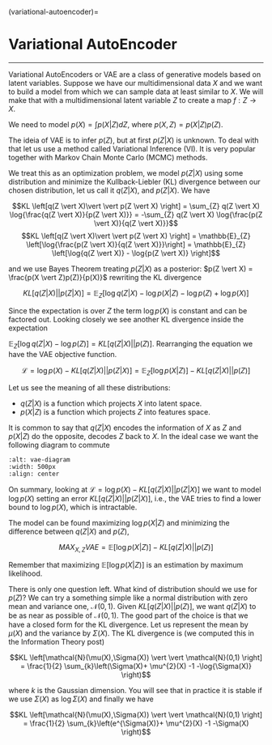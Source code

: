 (variational-autoencoder)=
# Variational AutoEncoder
---

Variational AutoEncoders or VAE are a class of generative models based on latent variables. Suppose we have our multidimensional data $X$ and we want to build a model from which we can sample data at least similar to $X$. We will make that with a multidimensional latent variable $Z$ to create a map $f:Z \to X$.

We need to model $p(X) = \int p(X \vert Z)dZ$, where $p(X,Z) = p(X \vert Z)p(Z)$.

The ideia of VAE is to infer $p(Z)$, but at first $p(Z \vert X)$ is unknown. To deal with that let us use a method called Variational Inference (VI). It is very popular together with Markov Chain Monte Carlo (MCMC) methods.

We treat this as an optimization problem, we model $p(Z \vert X)$ using some distribution and minimize the Kullback-Liebler (KL) divergence between our chosen distribution, let us call it $q(Z \vert X)$, and $p(Z \vert X)$. We have

$$KL \left[q(Z \vert X)\vert \vert p(Z \vert X) \right] = \sum_{Z} q(Z \vert X) \log{\frac{q(Z \vert X)}{p(Z \vert X)}}  = -\sum_{Z} q(Z \vert X) \log{\frac{p(Z \vert X)}{q(Z \vert X)}}$$
$$KL \left[q(Z \vert X)\vert \vert p(Z \vert X) \right] = \mathbb{E}_{Z} \left[\log{\frac{p(Z \vert X)}{q(Z \vert X)}}\right] = \mathbb{E}_{Z} \left[\log{q(Z \vert X)} - \log{p(Z \vert X)}  \right]$$

and we use Bayes Theorem treating $p(Z \vert X)$ as a posterior: $p(Z \vert X) = \frac{p(X \vert Z)p(Z)}{p(X)}$ rewriting the KL divergence

$$KL[q(Z \vert X)\vert \vert p(Z \vert X)] = \mathbb{E}_{Z} \left[\log{q(Z \vert X)} - \log{p(X \vert Z)} -\log{p(Z)} + \log{p(X)}  \right]$$

Since the expectation is over $Z$ the term $\log{p(X)}$ is constant and can be factored out. Looking closely we see another KL divergence inside the expectation

$\mathbb{E}_{Z} \left[\log{q(Z \vert X)} - \log{p(Z)} \right] = KL \left[q(Z \vert X)\vert \vert p(Z) \right]$. Rearranging the equation we have the VAE objective function.

$$\mathcal{L} = \log{p(X)} - KL \left[q(Z \vert X)\vert \vert p(Z \vert X) \right] = \mathbb{E}_{Z} \left[\log{p(X \vert Z)} \right] - KL \left[q(Z \vert X)\vert \vert p(Z) \right]$$

Let us see the meaning of all these distributions:  
- $q(Z \vert X)$ is a function which projects $X$ into latent space.  
- $p(X \vert Z)$ is a function which projects $Z$ into features space.  

It is common to say that $q(Z \vert X)$ encodes the information of $X$ as $Z$ and $p(X \vert Z)$ do the opposite, decodes $Z$ back to $X$. In the ideal case we want the following diagram to commute

<!-- <img src="../../images/vae_identity_diagram.png" style="float: left; margin-right: 10px;" /> -->
```{image} ../../images/vae_identity_diagram.png
:alt: vae-diagram
:width: 500px
:align: center
```

On summary, looking at $\mathcal{L} = \log{p(X)} - KL \left[q(Z \vert X)\vert \vert p(Z \vert X) \right]$ we want to model $\log{p(X)}$ setting an error $KL \left[q(Z \vert X)\vert \vert p(Z \vert X) \right]$, i.e., the VAE tries to find a lower bound to $\log{p(X)}$, which is intractable.

The model can be found maximizing $\log{p(X \vert Z)}$ and minimizing the difference between $q(Z \vert X)$ and $p(Z)$,

$$MAX_{X,Z} VAE = \mathbb{E} \left[\log{p(X \vert Z)} \right] - KL \left[q(Z \vert X) \vert \vert p(Z) \right]$$

Remember that maximizing $\mathbb{E} \left[\log{p(X \vert Z)} \right]$ is an estimation by maximum likelihood.

There is only one question left. What kind of distribution should we use for $p(Z)$? We can try a something simple like a normal distribution with zero mean and variance one, $\mathcal{N}(0,1)$. Given $KL \left[q(Z \vert X) \vert \vert p(Z) \right]$, we want $q(Z \vert X)$ to be as near as possible of $\mathcal{N}(0,1)$. The good part of the choice is that we have a closed form for the KL divergence. Let us represent the mean by $\mu(X)$ and the variance by $\Sigma(X)$. The KL divergence is (we computed this in the Information Theory post)

$$KL \left[\mathcal{N}(\mu(X),\Sigma(X)) \vert \vert \mathcal{N}(0,1) \right] = \frac{1}{2} \sum_{k}\left(\Sigma(X)+ \mu^{2}(X) -1 -\log{\Sigma(X)} \right)$$

where $k$ is the Gaussian dimension. You will see that in practice it is stable if we use $\Sigma(X)$ as $\log{\Sigma(X)}$ and finally we have

$$KL \left[\mathcal{N}(\mu(X),\Sigma(X)) \vert \vert \mathcal{N}(0,1) \right] = \frac{1}{2} \sum_{k}\left(e^{\Sigma(X)}+ \mu^{2}(X) -1 -\Sigma(X) \right)$$







